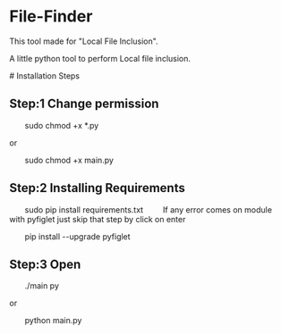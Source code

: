 # File-Finder

This tool made for "Local File Inclusion".

A little python tool to perform Local file inclusion.
  

 # Installation Steps
  
 ## Step:1 Change permission 
  
  
        sudo chmod +x *.py 
  
 or 
  
        sudo chmod +x main.py 
  
 ## Step:2 Installing Requirements 
  
  
        sudo pip install requirements.txt 
         
 If any error comes on module with pyfiglet just skip that step by click on enter 
  
        pip install --upgrade pyfiglet 
  
 ## Step:3 Open 
  
  
        ./main py  
  
 or 
  
        python main.py 
  
  
